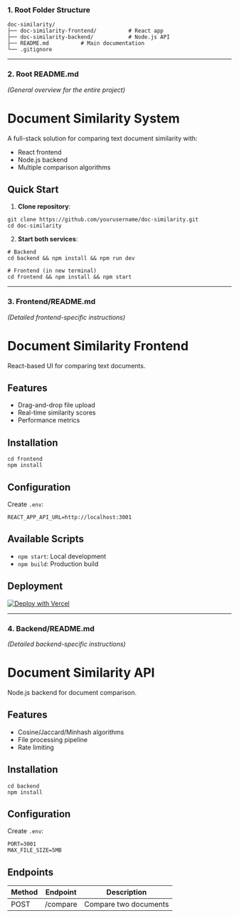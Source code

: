 ### **1. Root Folder Structure**
```
doc-similarity/
├── doc-similarity-frontend/          # React app
├── doc-similarity-backend/           # Node.js API
├── README.md          # Main documentation
└── .gitignore
```

---

### **2. Root README.md**  
*(General overview for the entire project)*

# Document Similarity System

A full-stack solution for comparing text document similarity with:
- React frontend
- Node.js backend
- Multiple comparison algorithms

## Quick Start

1. **Clone repository**:
```
git clone https://github.com/yourusername/doc-similarity.git
cd doc-similarity
```

2. **Start both services**:
```
# Backend
cd backend && npm install && npm run dev

# Frontend (in new terminal)
cd frontend && npm install && npm start
```

---

### **3. Frontend/README.md**  
*(Detailed frontend-specific instructions)*

# Document Similarity Frontend

React-based UI for comparing text documents.

## Features
- Drag-and-drop file upload
- Real-time similarity scores
- Performance metrics

## Installation
```
cd frontend
npm install
```

## Configuration
Create `.env`:
```
REACT_APP_API_URL=http://localhost:3001
```

## Available Scripts
- `npm start`: Local development
- `npm build`: Production build

## Deployment
[![Deploy with Vercel](https://vercel.com/button)](https://vercel.com/new)

---

### **4. Backend/README.md**  
*(Detailed backend-specific instructions)*

# Document Similarity API

Node.js backend for document comparison.

## Features
- Cosine/Jaccard/Minhash algorithms
- File processing pipeline
- Rate limiting

## Installation
```
cd backend
npm install
```

## Configuration
Create `.env`:
```
PORT=3001
MAX_FILE_SIZE=5MB
```

## Endpoints
| Method | Endpoint | Description          |
|--------|----------|----------------------|
| POST   | /compare | Compare two documents|

